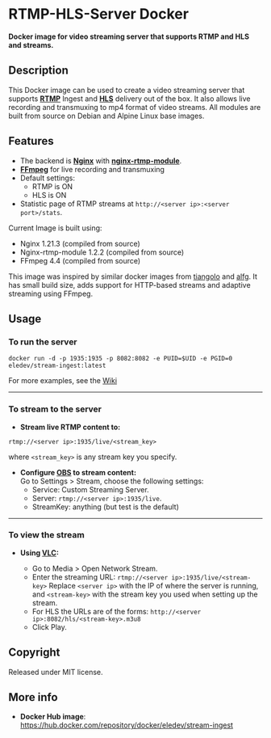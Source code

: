 # RTMP-HLS-Server Docker

**Docker image for video streaming server that supports RTMP and HLS and streams.**

## Description

This Docker image can be used to create a video streaming server that supports [**RTMP**](https://en.wikipedia.org/wiki/Real-Time_Messaging_Protocol) Ingest and [**HLS**](https://en.wikipedia.org/wiki/HTTP_Live_Streaming) delivery out of the box.
It also allows live recording and transmuxing to mp4 format of video streams.
All modules are built from source on Debian and Alpine Linux base images.

## Features

- The backend is [**Nginx**](http://nginx.org/en/) with [**nginx-rtmp-module**](https://github.com/arut/nginx-rtmp-module).
- [**FFmpeg**](https://www.ffmpeg.org/) for live recording and transmuxing
- Default settings:
  - RTMP is ON
  - HLS is ON
- Statistic page of RTMP streams at `http://<server ip>:<server port>/stats`.

Current Image is built using:

- Nginx 1.21.3 (compiled from source)
- Nginx-rtmp-module 1.2.2 (compiled from source)
- FFmpeg 4.4 (compiled from source)

This image was inspired by similar docker images from [tiangolo](https://hub.docker.com/r/tiangolo/nginx-rtmp/) and [alfg](https://hub.docker.com/r/alfg/nginx-rtmp/). It has small build size, adds support for HTTP-based streams and adaptive streaming using FFmpeg.

## Usage

### To run the server

```shell
docker run -d -p 1935:1935 -p 8082:8082 -e PUID=$UID -e PGID=0 eledev/stream-ingest:latest
```

For more examples, see the [Wiki](https://github.com/JamiePhonic/rtmps-hls-server/wiki/usage)

***

### To stream to the server

- **Stream live RTMP content to:**

 `rtmp://<server ip>:1935/live/<stream_key>`

  where `<stream_key>` is any stream key you specify.

- **Configure [OBS](https://obsproject.com/) to stream content:** <br />
  Go to Settings > Stream, choose the following settings:
  - Service: Custom Streaming Server.
  - Server: `rtmp://<server ip>:1935/live`.
  - StreamKey: anything (but test is the default)

***

### To view the stream

- **Using [VLC](https://www.videolan.org/vlc/index.html):**

  - Go to Media > Open Network Stream.
  - Enter the streaming URL: `rtmp://<server ip>:1935/live/<stream-key>`
    Replace `<server ip>` with the IP of where the server is running, and
    `<stream-key>` with the stream key you used when setting up the stream.
  - For HLS the URLs are of the forms:
    `http://<server ip>:8082/hls/<stream-key>.m3u8`
  - Click Play.

## Copyright

Released under MIT license.

## More info

- **Docker Hub image**: https://hub.docker.com/repository/docker/eledev/stream-ingest

